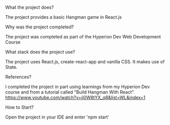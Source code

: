 What the project does?

The project provides a basic Hangman game in React.js

Why was the project completed?

The project was completed as part of the Hyperion Dev Web Development Course

What stack does the project use?

The project uses React.js, create-react-app and vanilla CSS. It makes use of State.

References?

I completed the project in part using learnings from my Hyperion Dev course and from a tutorial called "Build Hangman With React".
https://www.youtube.com/watch?v=jj0W8tYX_q8&list=WL&index=1

How to Start?

Open the project in your IDE and enter 'npm start'
